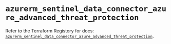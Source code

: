 # `azurerm_sentinel_data_connector_azure_advanced_threat_protection`

Refer to the Terraform Registory for docs: [`azurerm_sentinel_data_connector_azure_advanced_threat_protection`](https://registry.terraform.io/providers/hashicorp/azurerm/3.58.0/docs/resources/sentinel_data_connector_azure_advanced_threat_protection).
